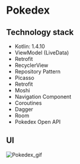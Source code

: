 # Pokedex
## Technology stack
* Kotlin: 1.4.10
* ViewModel (LiveData)
* Retrofit
* RecyclerView
* Repository Pattern
* Picasso
* Retrofit
* Moshi
* Navigation Component
* Coroutines
* Dagger
* Room
* Pokedex Open API
## UI
![Pokedex_gif](https://user-images.githubusercontent.com/55410334/97657228-022c8c80-1a72-11eb-970e-c3a7f22edc13.gif)
